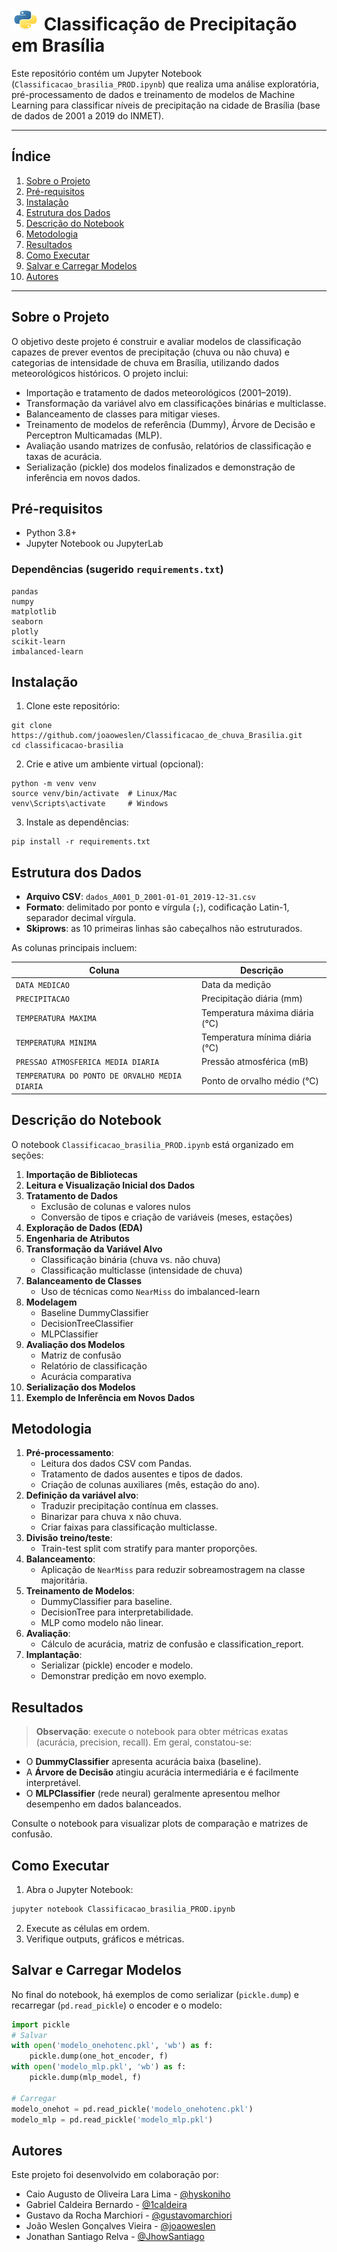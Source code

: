 # <img alt="Simbolo Python" height="35" width="45" src="https://raw.githubusercontent.com/devicons/devicon/master/icons/python/python-original.svg"> Classificação de Precipitação em Brasília

Este repositório contém um Jupyter Notebook (`Classificacao_brasilia_PROD.ipynb`) que realiza uma análise exploratória, pré-processamento de dados e treinamento de modelos de Machine Learning para classificar níveis de precipitação na cidade de Brasília (base de dados de 2001 a 2019 do INMET).

---

## Índice

1. [Sobre o Projeto](#sobre-o-projeto)
3. [Pré-requisitos](#pr%C3%A9-requisitos)
4. [Instalação](#instala%C3%A7%C3%A3o)
5. [Estrutura dos Dados](#estrutura-dos-dados)
6. [Descrição do Notebook](#descri%C3%A7%C3%A3o-do-notebook)
7. [Metodologia](#metodologia)
8. [Resultados](#resultados)
9. [Como Executar](#como-executar)
10. [Salvar e Carregar Modelos](#salvar-e-carregar-modelos)
11. [Autores](#autores)

---

## Sobre o Projeto

O objetivo deste projeto é construir e avaliar modelos de classificação capazes de prever eventos de precipitação (chuva ou não chuva) e categorias de intensidade de chuva em Brasília, utilizando dados meteorológicos históricos. O projeto inclui:

- Importação e tratamento de dados meteorológicos (2001–2019).
- Transformação da variável alvo em classificações binárias e multiclasse.
- Balanceamento de classes para mitigar vieses.
- Treinamento de modelos de referência (Dummy), Árvore de Decisão e Perceptron Multicamadas (MLP).
- Avaliação usando matrizes de confusão, relatórios de classificação e taxas de acurácia.
- Serialização (pickle) dos modelos finalizados e demonstração de inferência em novos dados.


## Pré-requisitos

- Python 3.8+  
- Jupyter Notebook ou JupyterLab

### Dependências (sugerido `requirements.txt`)

```text
pandas
numpy
matplotlib
seaborn
plotly
scikit-learn
imbalanced-learn
```

## Instalação

1. Clone este repositório:
```
git clone https://github.com/joaoweslen/Classificacao_de_chuva_Brasilia.git
cd classificacao-brasilia
```

2. Crie e ative um ambiente virtual (opcional):
 ```
python -m venv venv
source venv/bin/activate  # Linux/Mac
venv\Scripts\activate     # Windows
```

3. Instale as dependências:
```
pip install -r requirements.txt
```

## Estrutura dos Dados

- **Arquivo CSV**: `dados_A001_D_2001-01-01_2019-12-31.csv`  
- **Formato**: delimitado por ponto e vírgula (`;`), codificação Latin-1, separador decimal vírgula.
- **Skiprows**: as 10 primeiras linhas são cabeçalhos não estruturados.

As colunas principais incluem:

| Coluna                                                          | Descrição                             |
|-----------------------------------------------------------------|---------------------------------------|
| `DATA MEDICAO`                                                  | Data da medição                       |
| `PRECIPITACAO`                                                  | Precipitação diária (mm)              |
| `TEMPERATURA MAXIMA`                                            | Temperatura máxima diária (°C)        |
| `TEMPERATURA MINIMA`                                            | Temperatura mínima diária (°C)        |
| `PRESSAO ATMOSFERICA MEDIA DIARIA`                              | Pressão atmosférica (mB)              |
| `TEMPERATURA DO PONTO DE ORVALHO MEDIA DIARIA`                  | Ponto de orvalho médio (°C)           |

## Descrição do Notebook

O notebook `Classificacao_brasilia_PROD.ipynb` está organizado em seções:

1. **Importação de Bibliotecas**  
2. **Leitura e Visualização Inicial dos Dados**  
3. **Tratamento de Dados**  
   - Exclusão de colunas e valores nulos  
   - Conversão de tipos e criação de variáveis (meses, estações)  
4. **Exploração de Dados (EDA)**  
5. **Engenharia de Atributos**  
6. **Transformação da Variável Alvo**  
   - Classificação binária (chuva vs. não chuva)  
   - Classificação multiclasse (intensidade de chuva)  
7. **Balanceamento de Classes**  
   - Uso de técnicas como `NearMiss` do imbalanced-learn  
8. **Modelagem**  
   - Baseline DummyClassifier  
   - DecisionTreeClassifier  
   - MLPClassifier  
9. **Avaliação dos Modelos**  
   - Matriz de confusão  
   - Relatório de classificação  
   - Acurácia comparativa  
10. **Serialização dos Modelos**  
11. **Exemplo de Inferência em Novos Dados**

## Metodologia

1. **Pré-processamento**:
   - Leitura dos dados CSV com Pandas.
   - Tratamento de dados ausentes e tipos de dados.
   - Criação de colunas auxiliares (mês, estação do ano).
2. **Definição da variável alvo**:
   - Traduzir precipitação contínua em classes.
   - Binarizar para chuva x não chuva.
   - Criar faixas para classificação multiclasse.
3. **Divisão treino/teste**:
   - Train-test split com stratify para manter proporções.
4. **Balanceamento**:
   - Aplicação de `NearMiss` para reduzir sobreamostragem na classe majoritária.
5. **Treinamento de Modelos**:
   - DummyClassifier para baseline.
   - DecisionTree para interpretabilidade.
   - MLP como modelo não linear.
6. **Avaliação**:
   - Cálculo de acurácia, matriz de confusão e classification_report.
7. **Implantação**:
   - Serializar (pickle) encoder e modelo.
   - Demonstrar predição em novo exemplo.

## Resultados

> **Observação**: execute o notebook para obter métricas exatas (acurácia, precision, recall). Em geral, constatou-se:

- O **DummyClassifier** apresenta acurácia baixa (baseline).  
- A **Árvore de Decisão** atingiu acurácia intermediária e é facilmente interpretável.  
- O **MLPClassifier** (rede neural) geralmente apresentou melhor desempenho em dados balanceados.

Consulte o notebook para visualizar plots de comparação e matrizes de confusão.

## Como Executar

1. Abra o Jupyter Notebook:
```bash
jupyter notebook Classificacao_brasilia_PROD.ipynb
```
2. Execute as células em ordem.  
3. Verifique outputs, gráficos e métricas.

## Salvar e Carregar Modelos

No final do notebook, há exemplos de como serializar (`pickle.dump`) e recarregar (`pd.read_pickle`) o encoder e o modelo:

```python
import pickle
# Salvar
with open('modelo_onehotenc.pkl', 'wb') as f:
    pickle.dump(one_hot_encoder, f)
with open('modelo_mlp.pkl', 'wb') as f:
    pickle.dump(mlp_model, f)

# Carregar
modelo_onehot = pd.read_pickle('modelo_onehotenc.pkl')
modelo_mlp = pd.read_pickle('modelo_mlp.pkl')
```

## Autores

Este projeto foi desenvolvido em colaboração por:

- Caio Augusto de Oliveira Lara Lima - [@hyskoniho](https://github.com/hyskoniho)
- Gabriel Caldeira Bernardo - [@1caldeira](https://github.com/1caldeira)
- Gustavo da Rocha Marchiori - [@gustavomarchiori](https://github.com/gustavomarchiori)
- João Weslen Gonçalves Vieira - [@joaoweslen](https://github.com/joaoweslen)
- Jonathan Santiago Relva - [@JhowSantiago](https://github.com/JhowSantiago)

